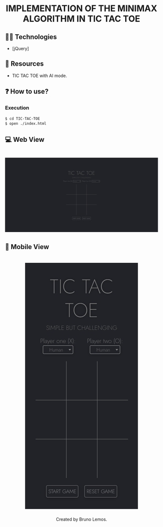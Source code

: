 <h1 align="center">
  IMPLEMENTATION OF THE MINIMAX ALGORITHM IN TIC TAC TOE
</h1>

## 👨‍💻 Technologies

- [jQuery]

## 🔧 Resources
* TIC TAC TOE with AI mode.

## ❓ How to use?

### Execution

```bash
$ cd TIC-TAC-TOE
$ open ./index.html
```

## 💻 Web View

<h1 align="center">
    <img alt="" title="" src="preview/web.png">
</h1>

## 📱 Mobile View

<h1 align="center">
    <img alt="" title="" src="preview/mobile.png">
</h1>

<p align="center">
Created by Bruno Lemos.
</p>
